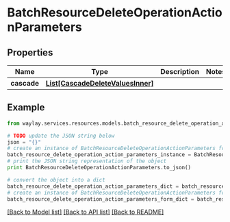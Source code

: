 # BatchResourceDeleteOperationActionParameters


## Properties

Name | Type | Description | Notes
------------ | ------------- | ------------- | -------------
**cascade** | [**List[CascadeDeleteValuesInner]**](CascadeDeleteValuesInner.md) |  | 

## Example

```python
from waylay.services.resources.models.batch_resource_delete_operation_action_parameters import BatchResourceDeleteOperationActionParameters

# TODO update the JSON string below
json = "{}"
# create an instance of BatchResourceDeleteOperationActionParameters from a JSON string
batch_resource_delete_operation_action_parameters_instance = BatchResourceDeleteOperationActionParameters.from_json(json)
# print the JSON string representation of the object
print BatchResourceDeleteOperationActionParameters.to_json()

# convert the object into a dict
batch_resource_delete_operation_action_parameters_dict = batch_resource_delete_operation_action_parameters_instance.to_dict()
# create an instance of BatchResourceDeleteOperationActionParameters from a dict
batch_resource_delete_operation_action_parameters_form_dict = batch_resource_delete_operation_action_parameters.from_dict(batch_resource_delete_operation_action_parameters_dict)
```
[[Back to Model list]](../README.md#documentation-for-models) [[Back to API list]](../README.md#documentation-for-api-endpoints) [[Back to README]](../README.md)


